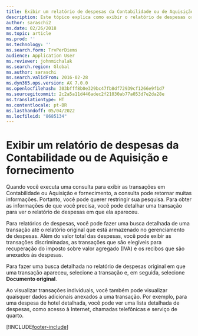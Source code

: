 ```yaml
---
title: Exibir um relatório de despesas da Contabilidade ou de Aquisição e fornecimento
description: Este tópico explica como exibir o relatório de despesas original no qual uma transação apareceu.
author: saraschi2
ms.date: 02/26/2018
ms.topic: article
ms.prod: ''
ms.technology: ''
ms.search.form: TrvPerDiems
audience: Application User
ms.reviewer: johnmichalak
ms.search.region: Global
ms.author: saraschi
ms.search.validFrom: 2016-02-28
ms.dyn365.ops.version: AX 7.0.0
ms.openlocfilehash: 303bfff8b0e329bc47fb8df72939cf1266e9f1d7
ms.sourcegitcommit: 2c2a5a11d446adec2f21030ab77a053d7e2da28e
ms.translationtype: HT
ms.contentlocale: pt-BR
ms.lasthandoff: 05/04/2022
ms.locfileid: "8685134"
---
```

# <a name="view-an-expense-report-from-general-ledger-or-procurement-and-sourcing"></a>Exibir um relatório de despesas da Contabilidade ou de Aquisição e fornecimento

Quando você executa uma consulta para exibir as transações em Contabilidade ou Aquisição e fornecimento, a consulta pode retornar muitas informações. Portanto, você pode querer restringir sua pesquisa. Para obter as informações de que você precisa, você pode detalhar uma transação para ver o relatório de despesas em que ela apareceu.

Para relatórios de despesas, você pode fazer uma busca detalhada de uma transação até o relatório original que está armazenado no gerenciamento de despesas. Além do valor total das despesas, você pode exibir as transações discriminadas, as transações que são elegíveis para recuperação do imposto sobre valor agregado (IVA) e os recibos que são anexados às despesas.

Para fazer uma busca detalhada no relatório de despesas original em que uma transação apareceu, selecione a transação e, em seguida, selecione **Documento original**.

Ao visualizar transações individuais, você também pode visualizar quaisquer dados adicionais anexados a uma transação. Por exemplo, para uma despesa de hotel detalhada, você pode ver uma lista detalhada de despesas, como acesso à Internet, chamadas telefônicas e serviço de quarto.


[!INCLUDE[footer-include](../includes/footer-banner.md)]